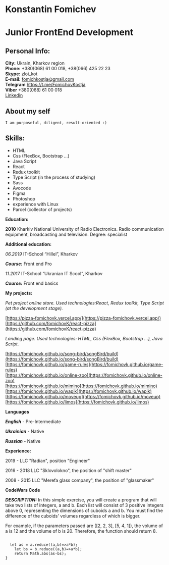 # Konstantin Fomichev

# Junior FrontEnd Development

## Personal Info:

**City:** Ukrain, Kharkov region  
**Phone:** +380(068) 61 00 018, +38(066) 425 22 23  
**Skype:** zloi_kot  
**E-mail:** fomichkostja@gmail.com  
**Telegram** https://t.me/FomichovKostja  
**Viber** +380(068) 61 00 018  
[Linkedin](https://www.linkedin.com/in/konstantin-fomichov-33b51a180)

## About my self

    I am purposeful, diligent, result-oriented :)

## Skills:

- HTML
- Css (FlexBox, Bootstrap …)
- Java Script
- React
- Redux toolkit
- Type Script (in the process of studying)
- Sass
- Avocode
- Figma
- Photoshop
- experience with Linux
- Parcel (collector of projects)

**Education:**

**2010** Kharkiv National University of Radio Electronics. Radio communication equipment, broadcasting and television. Degree: specialist

**Additional education:**

_06.2019_ IT-School “Hillel”, Kharkov

**_Course:_** Front end Pro

_11.2017_ IT-School “Ukranian IT Scool”, Kharkov

**_Course:_** Front end basics

**My projects:**

_Pet project online store. Used technologies:React, Redux toolkit, Type Script (at the development stage)._

[https://pizza-fomichovk.vercel.app/](https://pizza-fomichovk.vercel.app/)  
[https://github.com/fomichovK/react-pizza](https://github.com/fomichovK/react-pizza)

_Landing page. Used technologies: HTML, Css (FlexBox, Bootstrap …), Java Script._

[https://fomichovk.github.io/song-bird/songBird/build](https://fomichovk.github.io/song-bird/songBird/build)  
[https://fomichovk.github.io/game-rules](https://fomichovk.github.io/game-rules)  
[https://fomichovk.github.io/online-zoo](https://fomichovk.github.io/online-zoo)  
[https://fomichovk.github.io/mimino](https://fomichovk.github.io/mimino)  
[https://fomichovk.github.io/wapik](https://fomichovk.github.io/wapik)  
[https://fomichovk.github.io/moveup](https://fomichovk.github.io/moveup)  
[https://fomichovk.github.io/limos](https://fomichovk.github.io/limos)


**Languages**

**_English_** - Pre-Intermediate

**_Ukrainian_** - Native

**_Russian_** - Native

**Experience:**

2019 - LLC "Radian", position "Engineer"

2016 - 2018 LLC "Sklovolokno", the position of "shift master"

2008 - 2015 LLC "Merefa glass company", the position of "glassmaker"

**CodeWars Code**

**_DESCRIPTION:_**
In this simple exercise, you will create a program that will take two lists of integers, a and b. Each list will consist of 3 positive integers above 0, representing the dimensions of cuboids a and b. You must find the difference of the cuboids' volumes regardless of which is bigger.

For example, if the parameters passed are ([2, 2, 3], [5, 4, 1]), the volume of a is 12 and the volume of b is 20. Therefore, the function should return 8.

```function findDifference(a, b) {

  let as = a.reduce((a,b)=>a*b);
    let bs = b.reduce((a,b)=>a*b);
    return Math.abs(as-bs);
}
```

